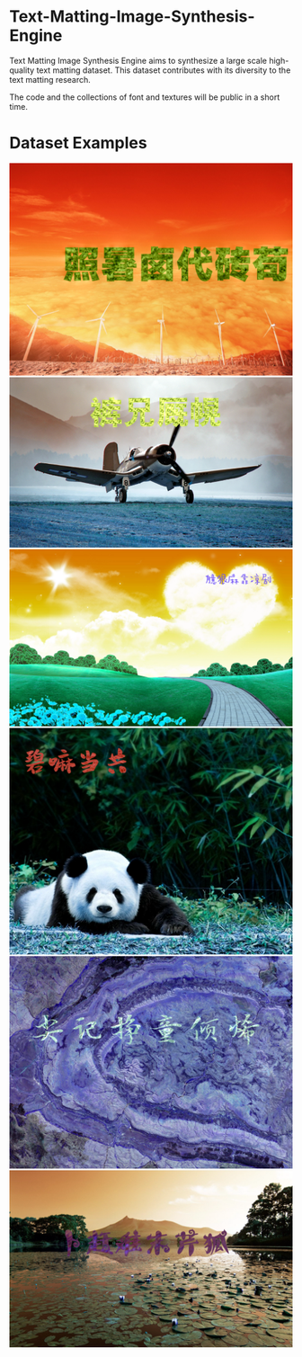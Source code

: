 # Text-Matting-Image-Synthesis-Engine
Text Matting Image Synthesis Engine aims to synthesize a large scale high-quality text matting dataset. This dataset contributes with its diversity to the text matting research. 

The code and the collections of font and textures will be public in a short time. 
# Dataset Examples

![Dataset Example](15_0.png)
![Dataset Example](3_0.png)
![Dataset Example](56_2.png)
![Dataset Example](6_0.png)
![Dataset Example](91_0.png)
![Dataset Example](98_0.png)
